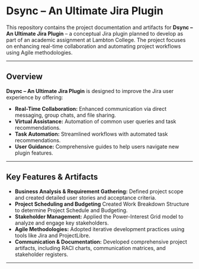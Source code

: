 # Dsync – An Ultimate Jira Plugin

This repository contains the project documentation and artifacts for **Dsync – An Ultimate Jira Plugin** – a conceptual Jira plugin planned to develop as part of an academic assignment at Lambton College. The project focuses on enhancing real-time collaboration and automating project workflows using Agile methodologies.

-----

## Overview

**Dsync – An Ultimate Jira Plugin** is designed to improve the Jira user experience by offering:
- **Real-Time Collaboration:** Enhanced communication via direct messaging, group chats, and file sharing.
- **Virtual Assistance:** Automation of common user queries and task recommendations.
- **Task Automation:** Streamlined workflows with automated task recommendations.
- **User Guidance:** Comprehensive guides to help users navigate new plugin features.

---

## Key Features & Artifacts

- **Business Analysis & Requirement Gathering:**  Defined project scope and created detailed user stories and acceptance criteria.
- **Project Scheduling and Budgeting**  Created Work Breakdown Structure to determine Project Schedule and Budgeting.  
- **Stakeholder Management:** Applied the Power-Interest Grid model to analyze and engage key stakeholders.
- **Agile Methodologies:**  Adopted iterative development practices using tools like Jira and ProjectLibre.
- **Communication & Documentation:**  Developed comprehensive project artifacts, including RACI charts, communication matrices, and stakeholder registers.

---


